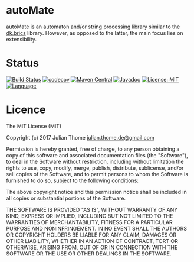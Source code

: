 # autoMate
autoMate is an automaton and/or string processing library similar to 
the [dk.brics](http://www.brics.dk/automaton) library. However,
as opposed to the latter, the main focus lies on extensibility. 

# Status
[![Build Status](https://travis-ci.org/julianthome/automate.svg?branch=master)](https://travis-ci.org/julianthome/automate.svg?branch=master)  [![codecov](https://codecov.io/gh/julianthome/automate/branch/master/graph/badge.svg)](https://codecov.io/gh/julianthome/automate)  [![Maven Central](https://maven-badges.herokuapp.com/maven-central/com.github.julianthome/automate/badge.svg)](https://maven-badges.herokuapp.com/maven-central/com.github.julianthome/automate/badge.svg)  [![Javadoc](https://javadoc-emblem.rhcloud.com/doc/com.github.julianthome/automate/badge.svg)](http://www.javadoc.io/doc/com.github.julianthome/automate) [![License: MIT](https://img.shields.io/badge/License-MIT-yellow.svg)](https://opensource.org/licenses/MIT) [![Language](http://img.shields.io/badge/language-java-brightgreen.svg)](https://www.java.com/)

# Licence

The MIT License (MIT)

Copyright (c) 2017 Julian Thome <julian.thome.de@gmail.com>

Permission is hereby granted, free of charge, to any person obtaining a copy of
this software and associated documentation files (the "Software"), to deal in
the Software without restriction, including without limitation the rights to
use, copy, modify, merge, publish, distribute, sublicense, and/or sell copies
of the Software, and to permit persons to whom the Software is furnished to do
so, subject to the following conditions:

The above copyright notice and this permission notice shall be included in all
copies or substantial portions of the Software.

THE SOFTWARE IS PROVIDED "AS IS", WITHOUT WARRANTY OF ANY KIND, EXPRESS OR
IMPLIED, INCLUDING BUT NOT LIMITED TO THE WARRANTIES OF MERCHANTABILITY,
FITNESS FOR A PARTICULAR PURPOSE AND NONINFRINGEMENT. IN NO EVENT SHALL THE
AUTHORS OR COPYRIGHT HOLDERS BE LIABLE FOR ANY CLAIM, DAMAGES OR OTHER
LIABILITY, WHETHER IN AN ACTION OF CONTRACT, TORT OR OTHERWISE, ARISING FROM,
OUT OF OR IN CONNECTION WITH THE SOFTWARE OR THE USE OR OTHER DEALINGS IN THE
SOFTWARE.
